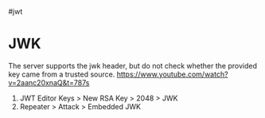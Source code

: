 #jwt

# JWK
The server supports the jwk header, but do not check whether the provided key came from a trusted source.
https://www.youtube.com/watch?v=2aanc20xnaQ&t=787s

1. JWT Editor Keys > New RSA Key > 2048 > JWK
2. Repeater > Attack > Embedded JWK